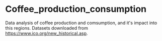 # Coffee_production_consumption
Data analysis of coffee production and comsumption, and it's impact into this regions. Datasets downloaded from https://www.ico.org/new_historical.asp.
